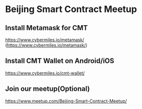 # Beijing Smart Contract Meetup

## Install Metamask for CMT

https://www.cybermiles.io/metamask/ (https://www.cybermiles.io/metamask/)

## Install CMT Wallet on Android/iOS

https://www.cybermiles.io/cmt-wallet/

## Join our meetup(Optional)
https://www.meetup.com/Beijing-Smart-Contract-Meetup/
